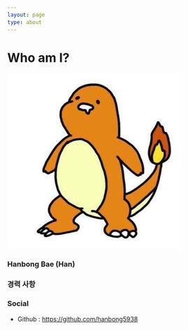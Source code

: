 ```yaml
---
layout: page
type: about
---
```


# Who am I?



![AVATAR](../assets/images/51283645.jpg)

### Hanbong Bae (Han)



### 경력 사항


### Social

- Github : <https://github.com/hanbong5938>